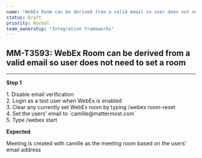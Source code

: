 ```yaml
---
name: "WebEx Room can be derived from a valid email so user does not need to set a room"
status: Draft
priority: Normal
team_ownership: "Integration Frameworks"
---
```


## MM-T3593: WebEx Room can be derived from a valid email so user does not need to set a room

---

**Step 1**

1\. Disable email verification\
2\. Login as a test user when WebEx is enabled\
3\. Clear any currently set WebEx room by typing /webex room-reset\
4\. Set the users' email to \`camille\@mattermost.com\`\
5\. Type /webex start

**Expected**

Meeting is created with camille as the meeting room based on the users' email address
